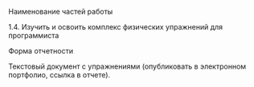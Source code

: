 Наименование частей работы

1.4. Изучить и освоить комплекс физических упражнений для программиста



Форма отчетности



Текстовый документ с упражнениями (опубликовать в электронном портфолио, ссылка в отчете).
